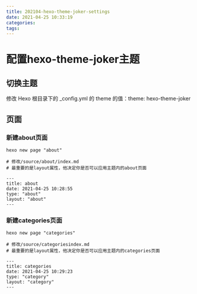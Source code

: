 ```yaml
---
title: 202104-hexo-theme-joker-settings
date: 2021-04-25 10:33:19
categories: 
tags:
---
```


# 配置hexo-theme-joker主题

## 切换主题
修改 Hexo 根目录下的 _config.yml 的 theme 的值：theme: hexo-theme-joker

## 页面

### 新建about页面

```shell
hexo new page "about"

# 修改/source/about/index.md
# 最重要的是layout属性，他决定你是否可以应用主题内的about页面

---
title: about
date: 2021-04-25 10:28:55
type: "about"
layout: "about"
---
```

### 新建categories页面

```shell
hexo new page "categories"

# 修改/source/categoriesindex.md
# 最重要的是layout属性，他决定你是否可以应用主题内的categories页面

---
title: categories
date: 2021-04-25 10:29:23
type: "category"
layout: "category"
---
```



